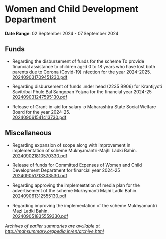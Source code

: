 # Women and Child Development Department

**Date Range**: 02 September 2024 - 07 September 2024


## Funds
- Regarding the disbursement of funds for the scheme To provide financial assistance to children aged 0 to 18 years who have lost both parents due to Corona (Covid-19) infection for the year 2024-2025.\
  [202409031709451230.pdf](https://gr.maharashtra.gov.in/Site/Upload/Government%20Resolutions/English/202409031709451230.pdf)

- Regarding disbursement of funds under head (2235 B906) for Krantijyoti Savitribai Phule Bal Sangopan Yojana for the financial year 2024-25\
  [202409031247595130.pdf](https://gr.maharashtra.gov.in/Site/Upload/Government%20Resolutions/English/202409031247595130.pdf)

- Release of Grant-in-aid for salary to Maharashtra State Social Welfare Board for the year 2024-25.\
  [202409061541413730.pdf](https://gr.maharashtra.gov.in/Site/Upload/Government%20Resolutions/English/202409061541413730.pdf)

## Miscellaneous
- Regarding expansion of scope along with improvement in implementation of scheme Mukhyamantri-Majhi Ladki Bahin.\
  [202409021810570330.pdf](https://gr.maharashtra.gov.in/Site/Upload/Government%20Resolutions/English/202409021810570330.pdf)

- Release of funds for Committed Expenses of Women and Child Development   Department for financial year 2024-25\
  [202409051713303530.pdf](https://gr.maharashtra.gov.in/Site/Upload/Government%20Resolutions/English/202409051713303530.pdf)

- Regarding approving the implementation of media plan for the advertisement of the scheme Mukhymanti Majhi Ladki Bahin.\
  [202409061312555130.pdf](https://gr.maharashtra.gov.in/Site/Upload/Government%20Resolutions/English/202409061312555130.pdf)

- Regarding improving the implementation of the scheme Mukhyamantri Mazi Ladki Bahin.\
  [202409051835559330.pdf](https://gr.maharashtra.gov.in/Site/Upload/Government%20Resolutions/English/202409051835559330.pdf)


*Archives of earlier summaries are available at http://mahsummary.orgpedia.in/en/archive.html*